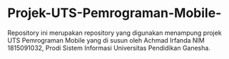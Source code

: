 # Projek-UTS-Pemrograman-Mobile-
Repository ini merupakan repository yang digunakan menampung projek UTS Pemrograman Mobile yang di susun oleh Achmad Irfanda NIM 1815091032, Prodi Sistem Informasi Universitas Pendidikan Ganesha.  
